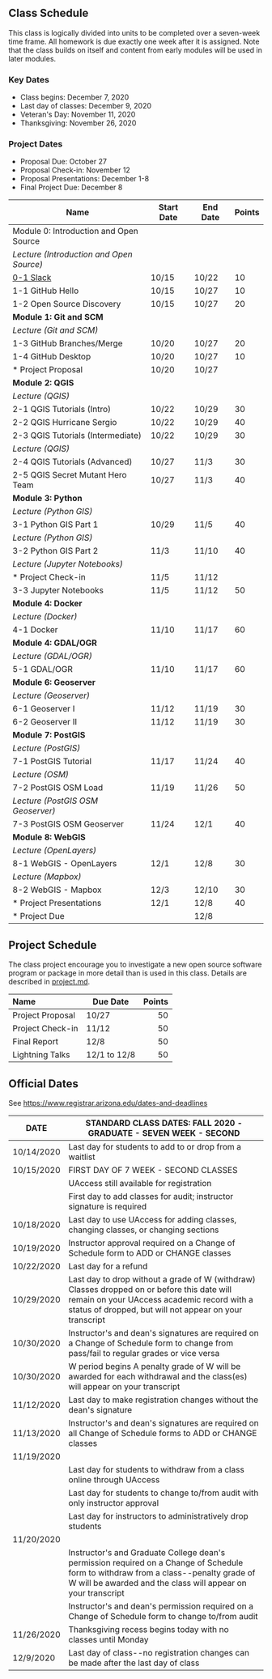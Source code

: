 
## Class Schedule

This class is logically divided into units to be completed over a seven-week time frame. All homework is due exactly one week after it is assigned. Note that the class builds on itself and content from early modules will be used in later modules.

### Key Dates
- Class begins:	December 7, 2020
- Last day of classes:	December 9, 2020
- Veteran's Day: November 11, 2020
- Thanksgiving: November 26, 2020

### Project Dates
- Proposal Due: October 27
- Proposal Check-in: November 12
- Proposal Presentations: December 1-8
- Final Project Due: December 8

|  **Name** | **Start Date** | **End Date** | **Points** |
| --- | --- | --- | --- |
|  Module 0: Introduction and Open Source |  |  |  |
|  _Lecture (Introduction and Open Source)_ |  |  |  |
|  [0-1 Slack](https://classroom.github.com/a/O8NFfZkp) | 10/15 | 10/22 | 10 |
|  1-1 GitHub Hello | 10/15 | 10/27 | 10 |
|  1-2 Open Source Discovery | 10/15 | 10/27 | 20 |
|  **Module 1: Git and SCM** |  |  |  |
|  _Lecture (Git and SCM)_ |  |  |  |
|  1-3 GitHub Branches/Merge | 10/20 | 10/27 | 20 |
|  1-4 GitHub Desktop | 10/20 | 10/27 | 10 |
|  * Project Proposal | 10/20 | 10/27 |  |
|  **Module 2: QGIS** |  |  |  |
|  _Lecture (QGIS)_ |  |  |  |
|  2-1 QGIS Tutorials (Intro) | 10/22 | 10/29 | 30 |
|  2-2 QGIS Hurricane Sergio | 10/22 | 10/29 | 40 |
|  2-3 QGIS Tutorials (Intermediate) | 10/22 | 10/29 | 30 |
|  _Lecture (QGIS)_ |  |  |  |
|  2-4 QGIS Tutorials (Advanced) | 10/27 | 11/3 | 30 |
|  2-5 QGIS Secret Mutant Hero Team | 10/27 | 11/3 | 40 |
|  **Module 3: Python** |  |  |  |
|  _Lecture (Python GIS)_ |  |  |  |
|  3-1 Python GIS Part 1 | 10/29 | 11/5 | 40 |
|  _Lecture (Python GIS)_ |  |  |  |
|  3-2 Python GIS Part 2 | 11/3 | 11/10 | 40 |
|  _Lecture (Jupyter Notebooks)_ |  |  |  |
|  * Project Check-in | 11/5 | 11/12 |  |
|  3-3 Jupyter Notebooks | 11/5 | 11/12 | 50 |
|  **Module 4: Docker** |  |  |  |
|  _Lecture (Docker)_ |  |  |  |
|  4-1 Docker | 11/10 | 11/17 | 60 |
|  **Module 4: GDAL/OGR** |  |  |  |
|  _Lecture (GDAL/OGR)_ |  |  |  |
|  5-1 GDAL/OGR | 11/10 | 11/17 | 60 |
|  **Module 6: Geoserver** |  |  |  |
|  _Lecture (Geoserver)_ |  |  |  |
|  6-1 Geoserver I | 11/12 | 11/19 | 30 |
|  6-2 Geoserver II | 11/12 | 11/19 | 30 |
|  **Module 7: PostGIS** |  |  |  |
|  _Lecture (PostGIS)_ |  |  |  |
|  7-1 PostGIS Tutorial | 11/17 | 11/24 | 40 |
|  _Lecture (OSM)_ |  |  |  |
|  7-2 PostGIS OSM Load | 11/19 | 11/26 | 50 |
|  _Lecture (PostGIS OSM Geoserver)_ |  |  |  |
|  7-3 PostGIS OSM Geoserver | 11/24 | 12/1 | 40 |
|  **Module 8: WebGIS** |  |  |  |
|  _Lecture (OpenLayers)_ |  |  |  |
|  8-1 WebGIS - OpenLayers | 12/1 | 12/8 | 30 |
|  _Lecture (Mapbox)_ |  |  |  |
|  8-2 WebGIS - Mapbox | 12/3 | 12/10 | 30 |
|  * Project Presentations | 12/1 | 12/8 | 40 |
|  * Project Due |  | 12/8 |  |


## Project Schedule
The class project encourage you to investigate a new open source software program or package in more detail than
is used in this class. Details are described in [project.md](project.md).

| Name | Due Date | Points |
| :--- | --- | ---: |
| Project Proposal | 10/27 |  50  |
| Project Check-in | 11/12 | 50  |
| Final Report | 12/8 | 50  |
| Lightning Talks | 12/1 to 12/8 | 50  |

## Official Dates
See https://www.registrar.arizona.edu/dates-and-deadlines

|  DATE | STANDARD CLASS DATES: FALL 2020 - GRADUATE - SEVEN WEEK - SECOND |
| --- | --- |
|  10/14/2020 | Last day for students to add to or drop from a waitlist |
|  10/15/2020 | FIRST DAY OF 7 WEEK - SECOND CLASSES |
|  | UAccess still available for registration |
|  | First day to add classes for audit; instructor signature is required |
|  10/18/2020 | Last day to use UAccess for adding classes, changing classes, or changing sections |
|  10/19/2020 | Instructor approval required on a Change of Schedule form to ADD or CHANGE classes |
|  10/22/2020 | Last day for a refund |
|  10/29/2020 | Last day to drop without a grade of W (withdraw) Classes dropped on or before this date will remain on your UAccess academic record with a status of dropped, but will not appear on your transcript |
|  10/30/2020 | Instructor's and dean's signatures are required on a Change of Schedule form to change from pass/fail to regular grades or vice versa |
|  10/30/2020 | W period begins A penalty grade of W will be awarded for each withdrawal and the class(es) will appear on your transcript |
|  11/12/2020 | Last day to make registration changes without the dean's signature |
|  11/13/2020 | Instructor's and dean's signatures are required on all Change of Schedule forms to ADD or CHANGE classes |
|  11/19/2020 |  |
|  | Last day for students to withdraw from a class online through UAccess |
|  | Last day for students to change to/from audit with only instructor approval |
|  | Last day for instructors to administratively drop students |
|  11/20/2020 |  |
|  | Instructor's and Graduate College dean's permission required on a Change of Schedule form to withdraw from a class--penalty grade of W will be awarded and the class will appear on your transcript |
|  | Instructor's and dean's permission required on a Change of Schedule form to change to/from audit |
|  11/26/2020 | Thanksgiving recess begins today with no classes until Monday |
|  12/9/2020 | Last day of class--no registration changes can be made after the last day of class |

